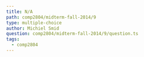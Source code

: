 ```yaml
---
title: N/A
path: comp2804/midterm-fall-2014/9
type: multiple-choice
author: Michiel Smid
question: comp2804/midterm-fall-2014/9/question.ts
tags:
  - comp2804
---
```

